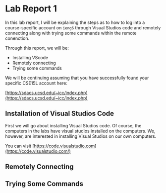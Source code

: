 # Lab Report 1
In this lab report, I will be explaining the steps as to how to log into a course-specific account on `ieng6` through Visual Studios code and remotely connecting along with trying some commands within the remote conenction.

Through this report, we will be: 
* Installing VScode
* Remotely connecting 
* Trying some commands

We will be continuing assuming that you have successfully found your specific CSE15L account here:

[https://sdacs.ucsd.edu/~icc/index.php](https://sdacs.ucsd.edu/~icc/index.php)


## Installation of Visual Studios Code
First we will go about installing Visual Studios code. Of course, the computers in the labs have visual studios installed on the computers. We, however, are interested in installing Visual Studios on our own computers. 

You can visit 
[https://code.visualstudio.com](https://code.visualstudio.com/)

## Remotely Connecting

## Trying Some Commands
